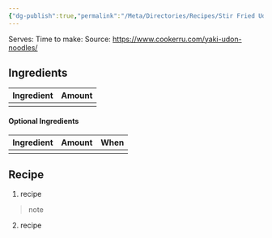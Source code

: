 ```yaml
---
{"dg-publish":true,"permalink":"/Meta/Directories/Recipes/Stir Fried Udon/"}
---
```


Serves:
Time to make:
Source: https://www.cookerru.com/yaki-udon-noodles/

## Ingredients

| Ingredient | Amount |
| ---------- | ------ |
|            |        |

#### Optional Ingredients

| Ingredient | Amount | When |
| ---------- | ------ | ---- |
|            |        |      |


## Recipe

1) recipe
> note

2) recipe
